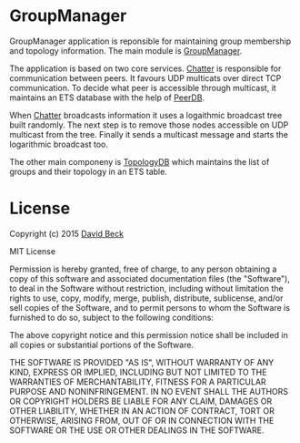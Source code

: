 GroupManager
============

GroupManager application is reponsible for maintaining group membership and
topology information. The main module is [GroupManager](lib/GroupManager.ex).

The application is based on two core services. [Chatter](lib/group_manager/chatter.ex) is responsible for communication between peers. It favours UDP multicats over direct TCP communication. To decide what peer is accessible through multicast, it maintains an ETS database with the help of [PeerDB](lib/group_manager/chatter/peer_db.ex).

When [Chatter](lib/group_manager/chatter.ex) broadcasts information it uses a
logaithmic broadcast tree built randomly. The next step is to remove those
nodes accessible on UDP multicast from the tree. Finally it sends a multicast message and starts the logarithmic broadcast too.

The other main componeny is [TopologyDB](lib/group_manager/topology_db.ex) which maintains the list of groups and their topology in an ETS table.

License
=======

Copyright (c) 2015 [David Beck](http://dbeck.github.io)

MIT License

Permission is hereby granted, free of charge, to any person obtaining
a copy of this software and associated documentation files (the
"Software"), to deal in the Software without restriction, including
without limitation the rights to use, copy, modify, merge, publish,
distribute, sublicense, and/or sell copies of the Software, and to
permit persons to whom the Software is furnished to do so, subject to
the following conditions:

The above copyright notice and this permission notice shall be
included in all copies or substantial portions of the Software.

THE SOFTWARE IS PROVIDED "AS IS", WITHOUT WARRANTY OF ANY KIND,
EXPRESS OR IMPLIED, INCLUDING BUT NOT LIMITED TO THE WARRANTIES OF
MERCHANTABILITY, FITNESS FOR A PARTICULAR PURPOSE AND
NONINFRINGEMENT. IN NO EVENT SHALL THE AUTHORS OR COPYRIGHT HOLDERS BE
LIABLE FOR ANY CLAIM, DAMAGES OR OTHER LIABILITY, WHETHER IN AN ACTION
OF CONTRACT, TORT OR OTHERWISE, ARISING FROM, OUT OF OR IN CONNECTION
WITH THE SOFTWARE OR THE USE OR OTHER DEALINGS IN THE SOFTWARE.
